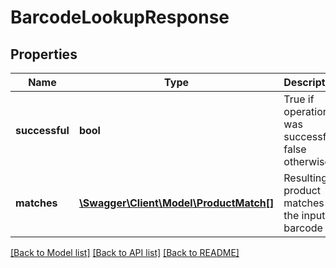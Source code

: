 # BarcodeLookupResponse

## Properties
Name | Type | Description | Notes
------------ | ------------- | ------------- | -------------
**successful** | **bool** | True if operation was successful, false otherwise | [optional] 
**matches** | [**\Swagger\Client\Model\ProductMatch[]**](ProductMatch.md) | Resulting product matches for the input barcode | [optional] 

[[Back to Model list]](../README.md#documentation-for-models) [[Back to API list]](../README.md#documentation-for-api-endpoints) [[Back to README]](../README.md)


